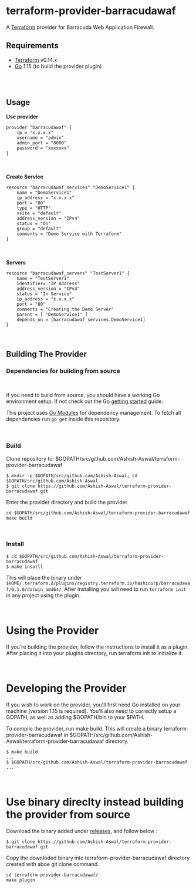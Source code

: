 # terraform-provider-barracudawaf #

A [Terraform](terraform.io) provider for Barracuda Web Application Firewall.

## Requirements ##
-	[Terraform](https://www.terraform.io/downloads.html) v0.14.x
-	[Go](https://golang.org/doc/install) 1.15 (to build the provider plugin)

<br/><br/>

## Usage ##

**Use provider**
```hcl
provider "barracudawaf" {
    ip = "x.x.x.x"
    username = "admin"
    admin_port = "8000"
    password = "xxxxxxx"
}
```
<br/><br/>
**Create Service**
```hcl
resource "barracudawaf_services" "DemoService1" {
    name = "DemoService1"
    ip_address = "x.x.x.x"
    port = "80"
    type = "HTTP"
    vsite = "default"
    address_version = "IPv4"
    status = "On"
    group = "default"
    comments = "Demo Service with Terraform"
}
```
<br/><br/>
**Servers**

```hcl
resource "barracudawaf_servers" "TestServer1" {
    name = "TestServer1"
    identifier= "IP Address"
    address_version = "IPv4"
    status = "In Service"
    ip_address = "x.x.x.x"
    port = "80"
    comments = "Creating the Demo Server"
    parent = [ "DemoService1" ]
    depends_on = [barracudawaf_services.DemoService1]
}
```

&nbsp;&nbsp;
## Building The Provider ##

### Dependencies for building from source ###
&nbsp;&nbsp;

If you need to build from source, you should have a working Go environment setup.  If not check out the Go [getting started](http://golang.org/doc/install) guide.

This project uses [Go Modules](https://github.com/golang/go/wiki/Modules) for dependency management.  To fetch all dependencies run `go get` inside this repository.

&nbsp;&nbsp;
### Build ###

Clone repository to: $GOPATH/src/github.com/Ashish-Aswal/terraform-provider-barracudawaf
```shell
$ mkdir -p $GOPATH/src/github.com/Ashish-Aswal; cd $GOPATH/src/github.com/Ashish-Aswal
$ git clone https://github.com/Ashish-Aswal/terraform-provider-barracudawaf.git
```

Enter the provider directory and build the provider
```shell
cd $GOPATH/src/github.com/Ashish-Aswal/terraform-provider-barracudawaf
make build
```

&nbsp;&nbsp;
### Install ###

```shell
$ cd $GOPATH/src/github.com/Ashish-Aswal/terraform-provider-barracudawaf
$ make insatll

```

This will place the binary under `$HOME/.terraform.d/plugins/registry.terraform.io/hashicorp/barracudawaf/0.1.0/darwin_amd64/`.  After installing you will need to run `terraform init` in any project using the plugin.

&nbsp;&nbsp;
# Using the Provider

If you're building the provider, follow the instructions to install it as a plugin. After placing it into your plugins directory, run terraform init to initialize it.

&nbsp;&nbsp;
# Developing the Provider

If you wish to work on the provider, you'll first need Go installed on your machine (version 1.15 is required). You'll also need to correctly setup a GOPATH, as well as adding $GOPATH/bin to your $PATH.

To compile the provider, run make build. This will create a binary terraform-provider-barracudawaf in $GOPATH/src/github.com/Ashish-Aswal/terraform-provider-barracudawaf directory.

```shell
$ make build
...
$ $GOPATH/src/github.com/Ashish-Aswal/terraform-provider-barracudawaf
...

```

&nbsp;
# Use binary direclty instead building the provider from source #

Download the binary added under [releases](https://github.com/Ashish-Aswal/terraform-provider-barracudawaf/releases), and follow below :


```shell
$ git clone https://github.com/Ashish-Aswal/terraform-provider-barracudawaf.git

```

Copy the downloded binary into terraform-provider-barracudawaf directory created with aboe git clone command.
```shell
cd terraform-provider-barracudawaf/
make plugin
```